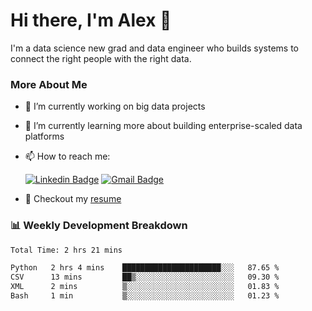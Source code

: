 # Hi there, I'm Alex  👋

I'm a data science new grad and data engineer who builds systems to connect the right people with the right data. 

### More About Me

- 🔭 I’m currently working on big data projects
- 🌱 I’m currently learning more about building enterprise-scaled data platforms
- 📫 How to reach me:

  [![Linkedin Badge](https://img.shields.io/badge/LinkedIn-0077B5?style=for-the-badge&logo=linkedin&logoColor=white)](https://www.linkedin.com/in/alex-chen-112523chen/) [![Gmail Badge](https://img.shields.io/badge/Gmail-D14836?style=for-the-badge&logo=gmail&logoColor=white)](mailto:itsalexchen@gmail.com)
- 📝 Checkout my [resume](https://itsalexchen.vercel.app/AlexChenResume.pdf)



### 📊 Weekly Development Breakdown
<!--START_SECTION:waka-->

```txt
Total Time: 2 hrs 21 mins

Python   2 hrs 4 mins    ██████████████████████░░░   87.65 %
CSV      13 mins         ██▒░░░░░░░░░░░░░░░░░░░░░░   09.30 %
XML      2 mins          ▒░░░░░░░░░░░░░░░░░░░░░░░░   01.83 %
Bash     1 min           ▒░░░░░░░░░░░░░░░░░░░░░░░░   01.23 %
```

<!--END_SECTION:waka-->

